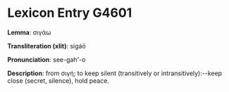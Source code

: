 # Lexicon Entry G4601

**Lemma**: σιγάω

**Transliteration (xlit)**: sigáō

**Pronunciation**: see-gah'-o

**Description**:
from σιγή; to keep silent (transitively or intransitively):--keep close (secret, silence), hold peace.
